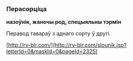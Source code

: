### Перасорціца
**назоўнік, жаночы род, спецыяльны тэрмін**

Перавод тавараў з аднаго сорту ў другі.

<a rel="author">[http://rv-blr.com/](http://rv-blr.com/slounik.jsp?letterId=0&maskId=0&pageId=2325)</a>
